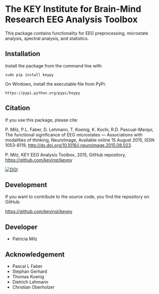 The KEY Institute for Brain-Mind Research
EEG Analysis Toolbox
============================================================
This package contains functionality for EEG preprocessing,
microstate analysis, spectral analysis, and statistics.

Installation
------------

Install the package from the command line with:

	sudo pip install keypy

On Windows, install the executable file from PyPi:

	https://pypi.python.org/pypi/keypy


Citation
--------
	
If you use this package, please cite:	

P. Milz, P.L. Faber, D. Lehmann, T. Koenig, K. Kochi, R.D. Pascual-Marqui, The functional significance of EEG microstates — Associations with modalities of thinking, NeuroImage, Available online 15 August 2015, ISSN 1053-8119, http://dx.doi.org/10.1016/j.neuroimage.2015.08.023.
	
P. Milz, KEY EEG Analysis Toolbox, 2015, GitHub repository, https://github.com/keyinst/keypy 

[![DOI](https://zenodo.org/badge/17507/keyinst/keypy.svg)](https://zenodo.org/badge/latestdoi/17507/keyinst/keypy)


Development
-----------
If you want to contribute to the source code, you find the repository on GitHub:

https://github.com/keyinst/keypy
	

Developer
---------
* Patricia Milz

Acknowledgement
---------------
* Pascal L Faber
* Stephan Gerhard
* Thomas Koenig
* Dietrich Lehmann
* Christian Oberholzer


